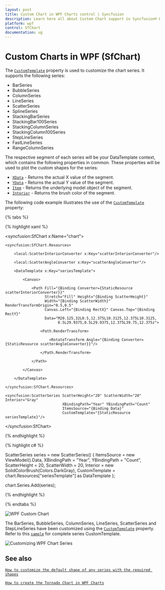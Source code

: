 ```yaml
---
layout: post
title: Custom Chart in WPF Charts control | Syncfusion
description: Learn here all about Custom Chart support in Syncfusion® WPF Charts (SfChart) control, its elements and more details.
platform: wpf
control: SfChart
documentation: ug
---
```


# Custom Charts in WPF (SfChart)

The [`CustomTemplate`](https://help.syncfusion.com/cr/wpf/Syncfusion.UI.Xaml.Charts.ColumnSeries.html#Syncfusion_UI_Xaml_Charts_ColumnSeries_CustomTemplate) property is used to customize the chart series. It supports the following series:

* BarSeries
* BubbleSeries
* ColumnSeries
* LineSeries
* ScatterSeries
* SplineSeries
* StackingBarSeries
* StackingBar100Series
* StackingColumnSeries
* StackingColumn100Series
* StepLineSeries
* FastLineSeries
* RangeColumnSeries

The respective segment of each series will be your DataTemplate context, which contains the following properties in common. These properties will be used to plot the custom shapes for the series:

* [`XData`](https://help.syncfusion.com/cr/wpf/Syncfusion.UI.Xaml.Charts.ColumnSegment.html#Syncfusion_UI_Xaml_Charts_ColumnSegment_XData) - Returns the actual X value of the segment.
* [`YData`](https://help.syncfusion.com/cr/wpf/Syncfusion.UI.Xaml.Charts.ColumnSegment.html#Syncfusion_UI_Xaml_Charts_ColumnSegment_YData) - Returns the actual Y value of the segment.
* [`Item`](https://help.syncfusion.com/cr/wpf/Syncfusion.UI.Xaml.Charts.ChartSegment.html#Syncfusion_UI_Xaml_Charts_ChartSegment_Item) - Returns the underlying model object of the segment.
* [`Interior`](https://help.syncfusion.com/cr/wpf/Syncfusion.UI.Xaml.Charts.ChartSegment.html#Syncfusion_UI_Xaml_Charts_ChartSegment_Interior) - Returns the brush color of the segment.

The following code example illustrates the use of the [`CustomTemplate`](https://help.syncfusion.com/cr/wpf/Syncfusion.UI.Xaml.Charts.ColumnSeries.html#Syncfusion_UI_Xaml_Charts_ColumnSeries_CustomTemplate) property:

{% tabs %}

{% highlight xaml %}

<syncfusion:SfChart x:Name="chart">

    <syncfusion:SfChart.Resources>

        <local:ScatterInteriorConverter x:Key="scatterInteriorConverter"/>

        <local:ScatterAngleConverter x:Key="scatterAngleConverter"/>

        <DataTemplate x:Key="seriesTemplate">

            <Canvas>

                <Path Fill="{Binding Converter={StaticResource scatterInteriorConverter}}"
                      Stretch="Fill" Height="{Binding ScatterHeight}"
                      Width="{Binding ScatterWidth}" RenderTransformOrigin="0.5,0.5"
                      Canvas.Left="{Binding RectX}" Canvas.Top="{Binding RectY}"
                      Data="M20.125,32L0.5,12.375L10.3125,12.375L10.3125,
                            0.5L29.9375,0.5L29.9375,12.375L39.75,12.375z">

                    <Path.RenderTransform>

                        <RotateTransform Angle="{Binding Converter={StaticResource scatterAngleConverter}}"/>

                    </Path.RenderTransform>

                </Path>

            </Canvas>

        </DataTemplate>

    </syncfusion:SfChart.Resources>

    <syncfusion:ScatterSeries ScatterHeight="20" ScatterWidth="20" Interior="Gray"
                              XBindingPath="Year" YBindingPath="Count" 
                              ItemsSource="{Binding Data}"
                              CustomTemplate="{StaticResource seriesTemplate}"/>

</syncfusion:SfChart>

{% endhighlight %}

{% highlight c# %}

ScatterSeries series = new ScatterSeries()
{
    ItemsSource = new ViewModel().Data,
    XBindingPath = "Year",
    YBindingPath = "Count",
    ScatterHeight = 20,
    ScatterWidth = 20,
    Interior = new SolidColorBrush(Colors.DarkGray),
    CustomTemplate = chart.Resources["seriesTemplate"] as DataTemplate
};

chart.Series.Add(series);

{% endhighlight %}

{% endtabs %}

![WPF Custom Chart](Series_images/wpf-custom-chart.png)

The BarSeries, BubbleSeries, ColumnSeries, LineSeries, ScatterSeries and StepLineSeries have been customized using the [`CustomTemplate`](https://help.syncfusion.com/cr/wpf/Syncfusion.UI.Xaml.Charts.ColumnSeries.html#Syncfusion_UI_Xaml_Charts_ColumnSeries_CustomTemplate) property. Refer to this [`sample`](https://github.com/SyncfusionExamples/how-to-customize-the-chart-series-in-wpf-sfchart) for complete series CustomTemplate.

![Customizing WPF Chart Series](Series_images/wpf-chart-series-customization.png)

## See also

[`How to customize the default shape of any series with the required shapes`](https://www.syncfusion.com/kb/3853/how-to-customize-the-default-shape-of-any-series-with-the-required-shapes)

[`How to create the Tornado Chart in WPF Charts`](https://www.syncfusion.com/kb/11657/how-to-create-the-tornado-chart-in-wpf-charts)